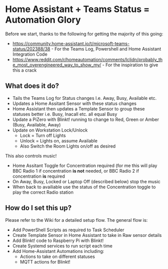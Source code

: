 # Home Assistant + Teams Status = Automation Glory

Before we start, thanks to the following for getting the majority of this going:

- https://community.home-assistant.io/t/microsoft-teams-status/202388/38 - For the Teams Log, Powershell and Home Assistant Integration Code
- https://www.reddit.com/r/homeautomation/comments/lclidn/probably_the_most_overengineered_way_to_show_my/ - For the inspiration to give this a crack

## What does it do?

- Tails the Teams Log for Status changes I.e. Away, Busy, Available etc.
- Updates a Home Assitant Sensor with these status changes
- Home Assistant then updates a Template Sensor to group these statuses better i.e. Busy, Inacall etc. all equal Busy
- Update a PiZero with Blinkt! running to change to Red, Green or Amber (Busy, Available, Away)
- Update on Workstation Lock/Unlock
  - Lock = Turn off Lights
  - Unlock = Lights on, assume Available
  - Also Switch the Room Lights on/off as desired

This also controls music!

- Home Assitant Toggle for Concentration required (for me this will play BBC Radio 1 if concentration **is not** needed, or BBC Radio 2 if concentration **is** required
- On Away, Busy, Locked or Laptop Off (described below) stop the music
- When back to availiable use the status of the Concentration toggle to play the correct Radio station

## How do I set this up?
Please refer to the Wiki for a detailed setup flow. The general flow is:

- Add PowerShell Scripts as required to Task Scheduler
- Create Template Sensor in Home Assistant to take in Raw sensor details
- Add Blinkt! code to Raspberry Pi with Blinkt!
- Create Systemd services to run script each time
- Add Home-Assistant Automations including:
  - Actions to take on different statuses
  - MQTT actions for Blinkt!
